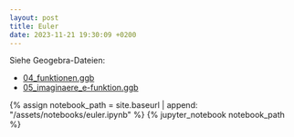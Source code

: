 ```yaml
---
layout: post
title: Euler
date: 2023-11-21 19:30:09 +0200
---
```


Siehe Geogebra-Dateien:
- [04_funktionen.ggb](https://github.com/dkyuh/cmf_2023_24/blob/main/cmf_jekyll/assets/geogebra/04_funktionen.ggb)
- [05_imaginaere_e-funktion.ggb](https://github.com/dkyuh/cmf_2023_24/blob/main/cmf_jekyll/assets/geogebra/05_imaginaere_e-funktion.ggb)

{% assign notebook_path = site.baseurl | append: "/assets/notebooks/euler.ipynb" %} {% jupyter_notebook notebook_path %}
